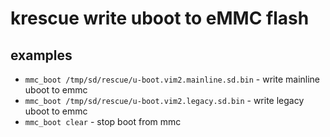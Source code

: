# krescue write uboot to eMMC flash

## examples

+ `mmc_boot /tmp/sd/rescue/u-boot.vim2.mainline.sd.bin` - write mainline uboot to emmc
+ `mmc_boot /tmp/sd/rescue/u-boot.vim2.legacy.sd.bin` - write legacy uboot to emmc
+ `mmc_boot clear` - stop boot from mmc

